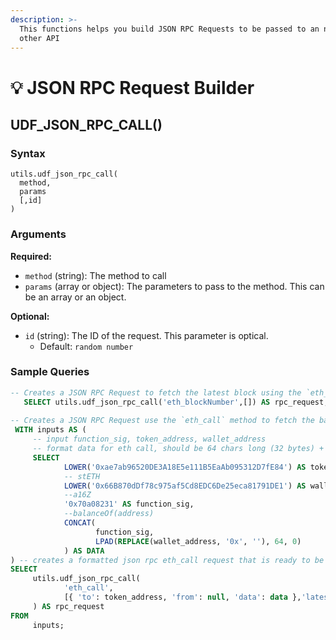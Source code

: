 ```yaml
---
description: >-
  This functions helps you build JSON RPC Requests to be passed to an node or
  other API
---
```


# 💡 JSON RPC Request Builder

## UDF\_JSON\_RPC\_CALL()

### Syntax

```
utils.udf_json_rpc_call(
  method,
  params
  [,id]
)
```

### Arguments

**Required:**

* `method` (string): The method to call
* `params` (array or object): The parameters to pass to the method. This can be an array or an object.

**Optional:**

* `id` (string): The ID of the request. This parameter is optical.&#x20;
  * Default: `random number`

### Sample Queries

```sql
-- Creates a JSON RPC Request to fetch the latest block using the `eth_blockNumber` method
   SELECT utils.udf_json_rpc_call('eth_blockNumber',[]) AS rpc_request;
   
-- Creates a JSON RPC Request use the `eth_call` method to fetch the balance of a wallet for a token
 WITH inputs AS (
     -- input function_sig, token_address, wallet_address
     -- format data for eth call, should be 64 chars long (32 bytes) + 10 chars for function sig (including 0x)
     SELECT
            LOWER('0xae7ab96520DE3A18E5e111B5EaAb095312D7fE84') AS token_address,
            -- stETH
            LOWER('0x66B870dDf78c975af5Cd8EDC6De25eca81791DE1') AS wallet_address,
            --a16Z
            '0x70a08231' AS function_sig,
            --balanceOf(address)
            CONCAT(
                   function_sig,
                   LPAD(REPLACE(wallet_address, '0x', ''), 64, 0)
            ) AS DATA
) -- creates a formatted json rpc eth_call request that is ready to be sent to a node
SELECT
     utils.udf_json_rpc_call(
            'eth_call',
            [{ 'to': token_address, 'from': null, 'data': data },'latest']
     ) AS rpc_request
FROM
     inputs;
```

